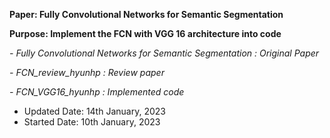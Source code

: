 **Paper: Fully Convolutional Networks for Semantic Segmentation**

**Purpose: Implement the FCN with VGG 16 architecture into code**

*- Fully Convolutional Networks for Semantic Segmentation : Original Paper*

*- FCN_review_hyunhp : Review paper*

*- FCN_VGG16_hyunhp : Implemented code*

- Updated Date: 14th January, 2023
- Started Date: 10th January, 2023
